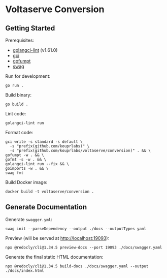 # Voltaserve Conversion

## Getting Started

Prerequisites:

- [golangci-lint](https://github.com/golangci/golangci-lint/releases/tag/v1.61.0) (v1.61.0)
- [gci](https://github.com/daixiang0/gci)
- [gofumpt](https://github.com/mvdan/gofumpt)
- [swag](https://github.com/swaggo/swag)

Run for development:

```shell
go run .
```

Build binary:

```shell
go build .
```

Lint code:

```shell
golangci-lint run
```

Format code:

```shell
gci write -s standard -s default \
  -s "prefix(github.com/kouprlabs)" \
  -s "prefix(github.com/kouprlabs/voltaserve/conversion)" . && \
gofumpt -w . && \
gofmt -s -w . && \
golangci-lint run --fix && \
goimports -w . && \
swag fmt
```

Build Docker image:

```shell
docker build -t voltaserve/conversion .
```

## Generate Documentation

Generate `swagger.yml`:

```shell
swag init --parseDependency --output ./docs --outputTypes yaml
```

Preview (will be served at [http://localhost:19093](http://localhost:19093)):

```shell
npx @redocly/cli@1.34.5 preview-docs --port 19093 ./docs/swagger.yaml
```

Generate the final static HTML documentation:

```shell
npx @redocly/cli@1.34.5 build-docs ./docs/swagger.yaml --output ./docs/index.html
```
